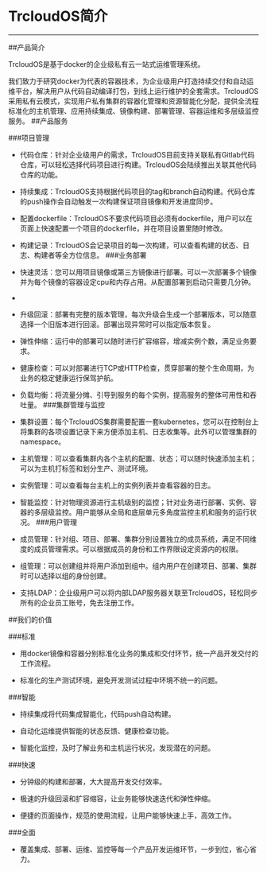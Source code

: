 # TrcloudOS简介
----

##产品简介

TrcloudOS是基于docker的企业级私有云一站式运维管理系统。

我们致力于研究docker为代表的容器技术，为企业级用户打造持续交付和自动运维平台，解决用户从代码自动编译打包，到线上运行维护的全套需求。TrcloudOS采用私有云模式，实现用户私有集群的容器化管理和资源智能化分配，提供全流程标准化的主机管理、应用持续集成、镜像构建、部署管理、容器运维和多层级监控服务。
##产品服务

###项目管理

* 代码仓库：针对企业级用户的需求，TrcloudOS目前支持关联私有Gitlab代码仓库，可以轻松选择代码项目进行构建。TrcloudOS会陆续推出关联其他代码仓库的功能。

* 持续集成：TrcloudOS支持根据代码项目的tag和branch自动构建。代码仓库的push操作会自动触发一次构建保证项目镜像和开发进度同步。

* 配置dockerfile：TrcloudOS不要求代码项目必须有dockerfile，用户可以在页面上快速配置一个项目的dockerfile，并在项目设置里随时修改。
* 构建记录：TrcloudOS会记录项目的每一次构建，可以查看构建的状态、日志、构建者等全方位信息。
###业务部署

* 快速灵活：您可以用项目镜像或第三方镜像进行部署。可以一次部署多个镜像并为每个镜像的容器设定cpu和内存占用。从配置部署到启动只需要几分钟。
*
* 升级回滚：部署有完整的版本管理，每次升级会生成一个部署版本，可以随意选择一个旧版本进行回滚。部署出现异常时可以指定版本恢复。

* 弹性伸缩：运行中的部署可以随时进行扩容缩容，增减实例个数，满足业务要求。
* 健康检查：可以对部署进行TCP或HTTP检查，贯穿部署的整个生命周期，为业务的稳定健康运行保驾护航。

* 负载均衡：将流量分摊、引导到服务的每个实例，提高服务的整体可用性和吞吐量。
###集群管理与监控
* 集群设置：每个TrcloudOS集群需要配置一套kubernetes，您可以在控制台上将集群的各项设置记录下来方便添加主机、日志收集等。此外可以管理集群的namespace。

* 主机管理：可以查看集群内各个主机的配置、状态；可以随时快速添加主机；可以为主机打标签和划分生产、测试环境。
* 实例管理：可以查看每台主机上的实例列表并查看容器的日志。

* 智能监控：针对物理资源进行主机级别的监控；针对业务进行部署、实例、容器的多层级监控。用户能够从全局和底层单元多角度监控主机和服务的运行状况。
###用户管理

* 成员管理：针对组、项目、部署、集群分别设置独立的成员系统，满足不同维度的成员管理需求。可以根据成员的身份和工作界限设定资源内的权限。

* 组管理：可以创建组并将用户添加到组中。组内用户在创建项目、部署、集群时可以选择以组的身份创建。
* 支持LDAP：企业级用户可以将内部LDAP服务器关联至TrcloudOS，轻松同步所有的企业员工账号，免去注册工作。

##我们的价值

###标准

* 用docker镜像和容器分别标准化业务的集成和交付环节，统一产品开发交付的工作流程。

* 标准化的生产测试环境，避免开发测试过程中环境不统一的问题。

###智能

* 持续集成将代码集成智能化，代码push自动构建。
* 自动化运维提供智能的状态反馈、健康检查功能。

* 智能化监控，及时了解业务和主机运行状况，发现潜在的问题。

###快速

* 分钟级的构建和部署，大大提高开发交付效率。

* 极速的升级回滚和扩容缩容，让业务能够快速迭代和弹性伸缩。
* 便捷的页面操作，规范的使用流程，让用户能够快速上手，高效工作。

###全面

* 覆盖集成、部署、运维、监控等每一个产品开发运维环节，一步到位，省心省力。